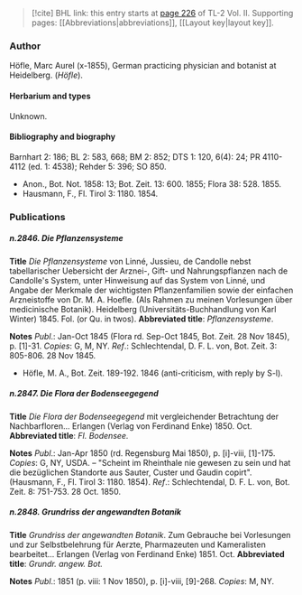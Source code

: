 > [!cite] BHL link: this entry starts at [page 226](https://www.biodiversitylibrary.org/item/103253#page/252/mode/1up) of TL-2 Vol. II.
> Supporting pages: [[Abbreviations|abbreviations]], [[Layout key|layout key]].

### Author

Höfle, Marc Aurel (x-1855), German practicing physician and botanist at Heidelberg. (*Höfle*).

#### Herbarium and types

Unknown.

#### Bibliography and biography

Barnhart 2: 186; BL 2: 583, 668; BM 2: 852; DTS 1: 120, 6(4): 24; PR 4110-4112 (ed. 1: 4538); Rehder 5: 396; SO 850.
- Anon., Bot. Not. 1858: 13; Bot. Zeit. 13: 600. 1855; Flora 38: 528. 1855.
- Hausmann, F., Fl. Tirol 3: 1180. 1854.

### Publications

##### n.2846. Die Pflanzensysteme

**Title**
*Die Pflanzensysteme* von Linné, Jussieu, de Candolle nebst tabellarischer Uebersicht der Arznei-, Gift- und Nahrungspflanzen nach de Candolle's System, unter Hinweisung auf das System von Linné, und Angabe der Merkmale der wichtigsten Pflanzenfamilien sowie der einfachen Arzneistoffe von Dr. M. A. Hoefle. (Als Rahmen zu meinen Vorlesungen über medicinische Botanik). Heidelberg (Universitäts-Buchhandlung von Karl Winter) 1845. Fol. (or Qu. in twos).
**Abbreviated title**: *Pflanzensysteme*.

**Notes**
*Publ*.: Jan-Oct 1845 (Flora rd. Sep-Oct 1845, Bot. Zeit. 28 Nov 1845), p. \[1\]-31. *Copies*: G, M, NY.
*Ref*.: Schlechtendal, D. F. L. von, Bot. Zeit. 3: 805-806. 28 Nov 1845.
- Höfle, M. A., Bot. Zeit. 189-192. 1846 (anti-criticism, with reply by S-l).

##### n.2847. Die Flora der Bodenseegegend

**Title**
*Die Flora der Bodenseegegend* mit vergleichender Betrachtung der Nachbarfloren... Erlangen (Verlag von Ferdinand Enke) 1850. Oct.
**Abbreviated title**: *Fl. Bodensee.*

**Notes**
*Publ*.: Jan-Apr 1850 (rd. Regensburg Mai 1850), p. \[i\]-viii, \[1\]-175. *Copies*: G, NY, USDA. – "Scheint im Rheinthale nie gewesen zu sein und hat die bezüglichen Standorte aus Sauter, Custer und Gaudin copirt". (Hausmann, F., Fl. Tirol 3: 1180. 1854).
*Ref*.: Schlechtendal, D. F. L. von, Bot. Zeit. 8: 751-753. 28 Oct. 1850.

##### n.2848. Grundriss der angewandten Botanik

**Title**
*Grundriss der angewandten Botanik*. Zum Gebrauche bei Vorlesungen und zur Selbstbelehrung für Aerzte, Pharmazeuten und Kameralisten bearbeitet... Erlangen (Verlag von Ferdinand Enke) 1851. Oct.
**Abbreviated title**: *Grundr. angew. Bot.*

**Notes**
*Publ*.: 1851 (p. viii: 1 Nov 1850), p. \[i\]-viii, \[9\]-268. *Copies*: M, NY.

